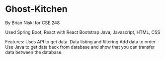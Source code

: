 # Ghost-Kitchen
By Brian Niski for CSE 248

Used Spring Boot, React with React Bootstrap
Java, Javascript, HTML, CSS

Features:
Uses API to get data.
Data listing and filtering
Add data to order
Use Java to get data back from database and show that you can transfer data between the database.
